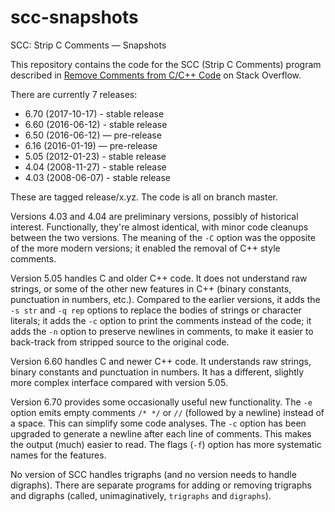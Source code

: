 # scc-snapshots
SCC: Strip C Comments — Snapshots

This repository contains the code for the SCC (Strip C Comments) program described in
[Remove Comments from C/C++ Code](http://stackoverflow.com/questions/2394017/) on Stack Overflow.

There are currently 7 releases:
* 6.70 (2017-10-17) - stable release
* 6.60 (2016-06-12) - stable release
* 6.50 (2016-06-12) — pre-release
* 6.16 (2016-01-19) — pre-release
* 5.05 (2012-01-23) - stable release
* 4.04 (2008-11-27) - stable release
* 4.03 (2008-06-07) - stable release

These are tagged release/x.yz.  The code is all on branch master.

Versions 4.03 and 4.04 are preliminary versions, possibly of historical
interest.
Functionally, they're almost identical, with minor code cleanups between
the two versions.
The meaning of the `-C` option was the opposite of the more modern
versions; it enabled the removal of C++ style comments.

Version 5.05 handles C and older C++ code.
It does not understand raw strings, or some of the other new features in
C++ (binary constants, punctuation in numbers, etc.).
Compared to the earlier versions, it adds the `-s str` and `-q rep`
options to replace the bodies of strings or character literals; it adds
the `-c` option to print the comments instead of the code; it adds the
`-n` option to preserve newlines in comments, to make it easier to
back-track from stripped source to the original code.

Version 6.60 handles C and newer C++ code.
It understands raw strings, binary constants and punctuation in numbers.
It has a different, slightly more complex interface compared with version 5.05.

Version 6.70 provides some occasionally useful new functionality.
The `-e` option emits empty comments `/* */` or `//` (followed by a
newline) instead of a space.
This can simplify some code analyses.
The `-c` option has been upgraded to generate a newline after each line
of comments.
This makes the output (much) easier to read.
The flags (`-f`) option has more systematic names for the features.

No version of SCC handles trigraphs (and no version needs to handle
digraphs).
There are separate programs for adding or removing trigraphs and
digraphs (called, unimaginatively, `trigraphs` and `digraphs`).
